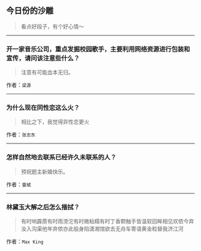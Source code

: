 ## 今日份的沙雕

> 看点好段子，有个好心情～


 
---

### 开一家音乐公司，重点发掘校园歌手，主要利用网络资源进行包装和宣传，请问该注意些什么？

> 注意有可能血本无归。


作者：`梁源`

---

### 为什么现在同性恋这么火？

> 相比之下，我觉得异性恋更火


作者：`张志东`

---

### 怎样自然地去联系已经许久未联系的人？

> 预祝题主新婚快乐。


作者：`雷斌`

---

### 林黛玉大解之后怎么揩拭？

> 有时响霹雳有时雨滂沱有时微粘糯有时丁香颗触手皆温软回眸相见欢侬今弃汝入沟渠他年弃侬亦此般身陷潇湘馆欲去无舟车寄语黄金粒替我济江河


作者：`Max King`
